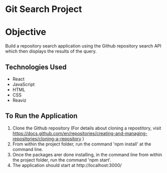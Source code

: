 # Git Search Project

# Objective
Build a repository search application using the Github repository search API which then displays the results of the query.
## Technologies Used
* React
* JavaScript
* HTML
* CSS
* Reaviz

## To Run the Application
1. Clone the Github repository
    (For details about cloning a repostitory, visit https://docs.github.com/en/repositories/creating-and-managing-repositories/cloning-a-repository )
2. From within the project folder, run the command 'npm install' at the command line.
3. Once the packages arer done installing, in the command line from within the project folder, run the command 'npm start'.
4. The application should start at http://localhost:3000/

